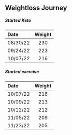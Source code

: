 ## Weightloss Journey
##### Started Keto

|Date |Weight|
|:----|:----:|
|08/30/22|230|
|09/24/22|223|
|10/07/22|216|

##### Started exercise

|Date |Weight|
|:----|:----:|
|10/07/22|216|
|10/09/22|213|
|10/12/22|212|
|11/05/22|209|
|11/23/22|205|

